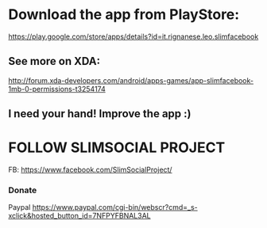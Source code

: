 # Download the app from PlayStore:
https://play.google.com/store/apps/details?id=it.rignanese.leo.slimfacebook

## See more on XDA: 
http://forum.xda-developers.com/android/apps-games/app-slimfacebook-1mb-0-permissions-t3254174
## I need your hand! Improve the app :)

# FOLLOW SLIMSOCIAL PROJECT
FB: https://www.facebook.com/SlimSocialProject/

### Donate
Paypal
 https://www.paypal.com/cgi-bin/webscr?cmd=_s-xclick&hosted_button_id=7NFPYFBNAL3AL


